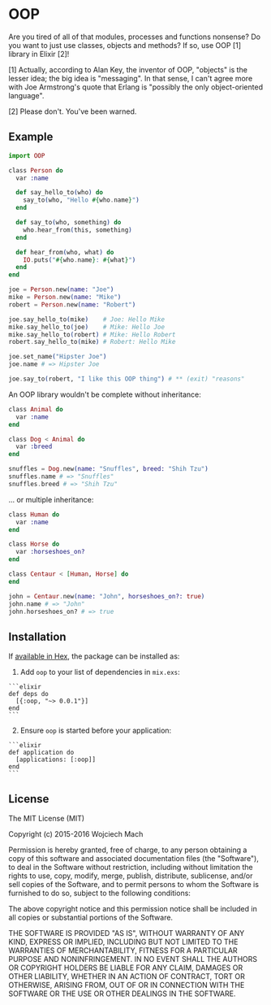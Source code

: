 # OOP

Are you tired of all of that modules, processes and functions nonsense? Do you want to just use classes, objects and methods? If so, use OOP [1] library in Elixir [2]!

[1] Actually, according to Alan Key, the inventor of OOP, "objects" is the lesser idea; the big idea is "messaging". In that sense, I can't agree more with Joe Armstrong's quote that Erlang is "possibly the only object-oriented language".

[2] Please don't. You've been warned.

## Example

```elixir
import OOP

class Person do
  var :name

  def say_hello_to(who) do
    say_to(who, "Hello #{who.name}")
  end

  def say_to(who, something) do
    who.hear_from(this, something)
  end

  def hear_from(who, what) do
    IO.puts("#{who.name}: #{what}")
  end
end

joe = Person.new(name: "Joe")
mike = Person.new(name: "Mike")
robert = Person.new(name: "Robert")

joe.say_hello_to(mike)    # Joe: Hello Mike
mike.say_hello_to(joe)    # Mike: Hello Joe
mike.say_hello_to(robert) # Mike: Hello Robert
robert.say_hello_to(mike) # Robert: Hello Mike

joe.set_name("Hipster Joe")
joe.name # => Hipster Joe

joe.say_to(robert, "I like this OOP thing") # ** (exit) "reasons"
```

An OOP library wouldn't be complete without inheritance:

```elixir
class Animal do
  var :name
end

class Dog < Animal do
  var :breed
end

snuffles = Dog.new(name: "Snuffles", breed: "Shih Tzu")
snuffles.name # => "Snuffles"
snuffles.breed # => "Shih Tzu"
```

... or multiple inheritance:

```elixir
class Human do
  var :name
end

class Horse do
  var :horseshoes_on?
end

class Centaur < [Human, Horse] do
end

john = Centaur.new(name: "John", horseshoes_on?: true)
john.name # => "John"
john.horseshoes_on? # => true
```

## Installation

If [available in Hex](https://hex.pm/docs/publish), the package can be installed as:

  1. Add `oop` to your list of dependencies in `mix.exs`:

    ```elixir
    def deps do
      [{:oop, "~> 0.0.1"}]
    end
    ```

  2. Ensure `oop` is started before your application:

    ```elixir
    def application do
      [applications: [:oop]]
    end
    ```

## License

The MIT License (MIT)

Copyright (c) 2015-2016 Wojciech Mach

Permission is hereby granted, free of charge, to any person obtaining a copy of this software and associated documentation files (the "Software"), to deal in the Software without restriction, including without limitation the rights to use, copy, modify, merge, publish, distribute, sublicense, and/or sell copies of the Software, and to permit persons to whom the Software is furnished to do so, subject to the following conditions:

The above copyright notice and this permission notice shall be included in all copies or substantial portions of the Software.

THE SOFTWARE IS PROVIDED "AS IS", WITHOUT WARRANTY OF ANY KIND, EXPRESS OR IMPLIED, INCLUDING BUT NOT LIMITED TO THE WARRANTIES OF MERCHANTABILITY, FITNESS FOR A PARTICULAR PURPOSE AND NONINFRINGEMENT. IN NO EVENT SHALL THE AUTHORS OR COPYRIGHT HOLDERS BE LIABLE FOR ANY CLAIM, DAMAGES OR OTHER LIABILITY, WHETHER IN AN ACTION OF CONTRACT, TORT OR OTHERWISE, ARISING FROM, OUT OF OR IN CONNECTION WITH THE SOFTWARE OR THE USE OR OTHER DEALINGS IN THE SOFTWARE.
